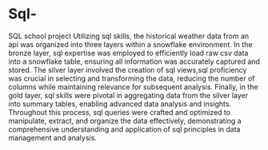 # Sql-
SQL school project
Utilizing sql skills, the historical weather data from an api was organized into three layers within a snowflake environment. In the bronze layer, sql expertise was employed to efficiently load raw csv data into a snowflake table, ensuring all information was accurately captured and stored. The silver layer involved the creation of sql views,sql proficiency was crucial in selecting and transforming the data, reducing the number of columns while maintaining relevance for subsequent analysis. Finally, in the gold layer, sql skills were pivotal in aggregating data from the silver layer into summary tables, enabling advanced data analysis and insights. Throughout this process, sql queries were crafted and optimized to manipulate, extract, and organize the data effectively, demonstrating a comprehensive understanding and application of sql principles in data management and analysis.
